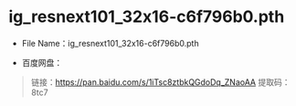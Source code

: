 # ig_resnext101_32x16-c6f796b0.pth



* File Name：ig_resnext101_32x16-c6f796b0.pth

* 百度网盘：

> 链接：https://pan.baidu.com/s/1iTsc8ztbkQGdoDq_ZNaoAA 
> 提取码：8tc7 

